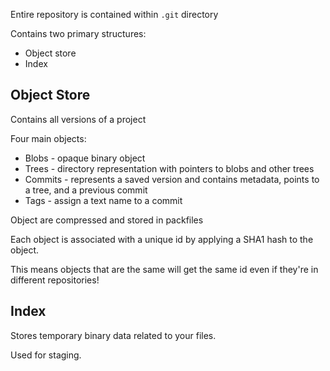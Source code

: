 
Entire repository is contained within `.git` directory

Contains two primary structures:
- Object store
- Index

## Object Store

Contains all versions of a project

Four main objects:
- Blobs - opaque binary object
- Trees - directory representation with pointers to blobs and other trees
- Commits - represents a saved version and contains metadata, points to a tree, and a previous commit
- Tags - assign a text name to a commit

Object are compressed and stored in packfiles

Each object is associated with a unique id by applying a SHA1 hash to the object.

This means objects that are the same will get the same id even if they're in different repositories!


## Index

Stores temporary binary data related to your files.

Used for staging.

